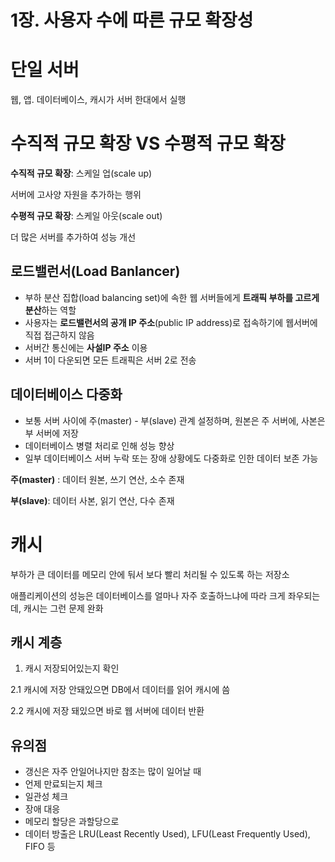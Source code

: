 # 1장. 사용자 수에 따른 규모 확장성

# 단일 서버

웹, 앱. 데이터베이스, 캐시가 서버 한대에서 실행

# 수직적 규모 확장 VS 수평적 규모 확장

**수직적 규모 확장**: 스케일 업(scale up)

서버에 고사양 자원을 추가하는 행위

**수평적 규모 확장**: 스케일 아웃(scale out)

더 많은 서버를 추가하여 성능 개선

## 로드밸런서(Load Banlancer)

- 부하 분산 집합(load balancing set)에 속한 웹 서버들에게 **트래픽 부하를 고르게 분산**하는 역할
- 사용자는 **로드밸런서의 공개 IP 주소**(public IP address)로 접속하기에 웹서버에 직접 접근하지 않음
- 서버간 통신에는 **사설IP 주소** 이용
- 서버 1이 다운되면 모든 트래픽은 서버 2로 전송

## 데이터베이스 다중화

- 보통 서버 사이에 주(master) - 부(slave) 관계 설정하며, 원본은 주 서버에, 사본은 부 서버에 저장
- 데이터베이스 병렬 처리로 인해 성능 향상
- 일부 데이터베이스 서버 누락 또는 장애 상황에도 다중화로 인한 데이터 보존 가능

**주(master)** : 데이터 원본, 쓰기 연산, 소수 존재

**부(slave)**: 데이터 사본, 읽기 연산, 다수 존재

# 캐시

부하가 큰 데이터를 메모리 안에 둬서 보다 빨리 처리될 수 있도록 하는 저장소

애플리케이션의 성능은 데이터베이스를 얼마나 자주 호출하느냐에 따라 크게 좌우되는데, 캐시는 그런 문제 완화

## 캐시 계층

1. 캐시 저장되어있는지  확인

2.1 캐시에 저장 안돼있으면 DB에서 데이터를 읽어 캐시에 씀

2.2 캐시에 저장 돼있으면 바로 웹 서버에 데이터 반환

## 유의점

- 갱신은 자주 안일어나지만 참조는 많이 일어날 때
- 언제 만료되는지 체크
- 일관성 체크
- 장애 대응
- 메모리 할당은 과할당으로
- 데이터 방출은 LRU(Least Recently Used), LFU(Least Frequently Used), FIFO 등